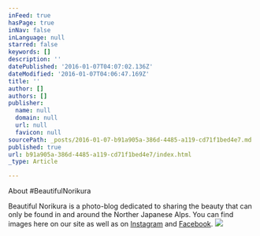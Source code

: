 ```yaml
---
inFeed: true
hasPage: true
inNav: false
inLanguage: null
starred: false
keywords: []
description: ''
datePublished: '2016-01-07T04:07:02.136Z'
dateModified: '2016-01-07T04:06:47.169Z'
title: ''
author: []
authors: []
publisher:
  name: null
  domain: null
  url: null
  favicon: null
sourcePath: _posts/2016-01-07-b91a905a-386d-4485-a119-cd71f1bed4e7.md
published: true
url: b91a905a-386d-4485-a119-cd71f1bed4e7/index.html
_type: Article

---
```

About \#BeautifulNorikura

Beautiful Norikura is a photo-blog dedicated to sharing the beauty that can only be found in and around the Norther Japanese Alps. You can find images here on our site as well as on [Instagram][0] and [Facebook][1]. ![](https://the-grid-user-content.s3-us-west-2.amazonaws.com/aa7681ff-9042-4ee2-9e44-b459c36d70df.JPG)

[0]: https://www.instagram.com/beautifulnorikura/
[1]: https://www.facebook.com/beautifulnorikura/